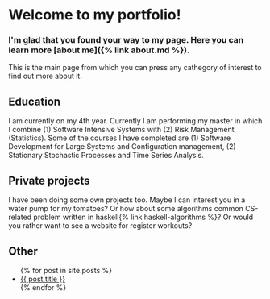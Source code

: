 # Welcome to my portfolio! 

### I'm glad that you found your way to my page. Here you can learn more [about me]({% link about.md %}).

This is the main page from which you can press any cathegory of interest to find out more about it. 

## Education
I am currently on my 4th year. Currently I am performing my master in which I combine (1) Software Intensive Systems with (2) Risk Management (Statistics). Some of the courses I have completed are (1) Software Development for Large Systems and Configuration management, (2) Stationary Stochastic Processes and Time Series Analysis. 

## Private projects
I have been doing some own projects too. Maybe I can interest you in a water pump for my tomatoes? Or how about some algorithms common CS-related problem written in haskell{% link haskell-algorithms %}? Or would you rather want to see a website for register workouts? 

## Other 

<ul>
  {% for post in site.posts %}
    <li>
      <a href="{{ post.url }}">{{ post.title }}</a>
    </li>
  {% endfor %}
</ul>
